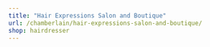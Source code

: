 ```yaml
---
title: "Hair Expressions Salon and Boutique"
url: /chamberlain/hair-expressions-salon-and-boutique/
shop: hairdresser
---
```

